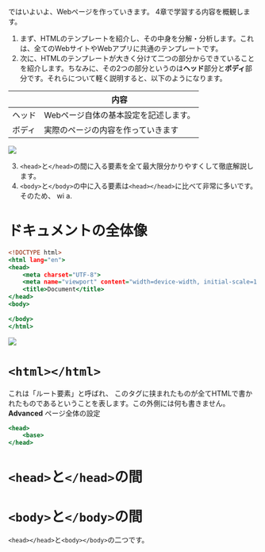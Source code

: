 ではいよいよ、Webページを作っていきます。
4章で学習する内容を概観します。
1. まず、HTMLのテンプレートを紹介し、その中身を分解・分析します。これは、全てのWebサイトやWebアプリに共通のテンプレートです。
2. 次に、HTMLのテンプレートが大きく分けて二つの部分からできていることを紹介します。ちなみに、その2つの部分というのは**ヘッド**部分と**ボディ**部分です。それらについて軽く説明すると、以下のようになります。

||内容|
|---|---|
|ヘッド|Webページ自体の基本設定を記述します。|
|ボディ|実際のページの内容を作っていきます|

![](https://storage.googleapis.com/zenn-user-upload/e0fe39179108-20240517.png) 

3. `<head>`と`</head>`の間に入る要素を全て最大限分かりやすくして徹底解説します。
4. `<body>`と`</body>`の中に入る要素は`<head></head>`に比べて非常に多いです。そのため、 wi
    a. 

# ドキュメントの全体像
```html:index.html
<!DOCTYPE html>
<html lang="en">
<head>
    <meta charset="UTF-8">
    <meta name="viewport" content="width=device-width, initial-scale=1.0">
    <title>Document</title>
</head>
<body>
    
</body>
</html>
```
![](https://storage.googleapis.com/zenn-user-upload/f7664909f9e3-20240512.jpeg)

# `<html></html>`
これは「ルート要素」と呼ばれ、
このタグに挟まれたものが全てHTMLで書かれたものであるということを表します。この外側には何も書きません。
**Advanced**
ページ全体の設定
```html:index.html
<head>
    <base>
</head>
```
# `<head>`と`</head>`の間
# `<body>`と`</body>`の間
`<head></head>`と`<body></body>`の二つです。